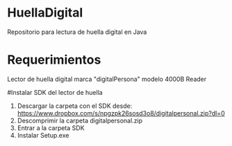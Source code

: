 # HuellaDigital
Repositorio para lectura de huella digital en Java

# Requerimientos
Lector de huella digital marca "digitalPersona" modelo 4000B Reader

#Instalar SDK del lector de huella

1. Descargar la carpeta con el SDK desde: https://www.dropbox.com/s/npgzpk26sosd3o8/digitalpersonal.zip?dl=0
2. Descomprimir la carpeta digitalpersonal.zip
3. Entrar a la carpeta SDK
4. Instalar Setup.exe